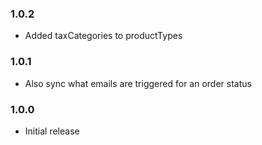 ### 1.0.2 ###
 - Added taxCategories to productTypes

### 1.0.1 ###
 - Also sync what emails are triggered for an order status

### 1.0.0 ###
 - Initial release
